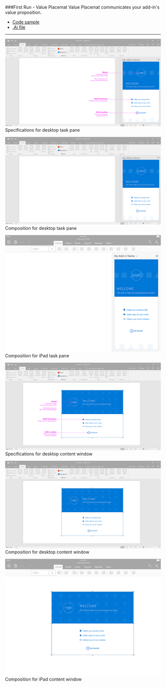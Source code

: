 ###First Run - Value Placemat
Value Placemat communicates your add-in's value proposition.
* [Code sample](https://github.com/OfficeDev/Office-Add-in-UX-Design-Patterns-Code/tree/master/templates/first-run/value-placemat)
* [.Ai file](https://github.com/OfficeDev/Office-Add-in-UX-Design-Patterns/blob/master/Patterns/Source%20Files/FirstRun_ValuePlacemat.ai?raw=true)

***

![First Run - Value Placemat - Specifications for desktop task pane](Assets/FirstRun_ValuePlacemat/FirstRun_ValuePlacemat_Desktop%20Task%20Pane%20Callouts.png)
Specifications for desktop task pane 


![First Run - Value Placemat - Composition for desktop task pane](Assets/FirstRun_ValuePlacemat/FirstRun_ValuePlacemat_Desktop%20Task%20Pane.png)
Composition for desktop task pane 


![First Run - Value Placemat - Composition for iPad task pane](Assets/FirstRun_ValuePlacemat/FirstRun_ValuePlacemat_iPad%20Task%20Pane.png)
Composition for iPad task pane 


![First Run - Value Placemat - Specifications for desktop content window](Assets/FirstRun_ValuePlacemat/FirstRun_ValuePlacemat_Desktop%20Content%20Window%20Callouts.png)
Specifications for desktop content window


![First Run - Value Placemat - Composition for desktop content window](Assets/FirstRun_ValuePlacemat/FirstRun_ValuePlacemat_Desktop%20Content%20Window.png)
Composition for desktop content window


![First Run - Value Placemat - Composition for iPad content window](Assets/FirstRun_ValuePlacemat/FirstRun_ValuePlacemat_iPad%20Content%20Window.png)
Composition for iPad content window
